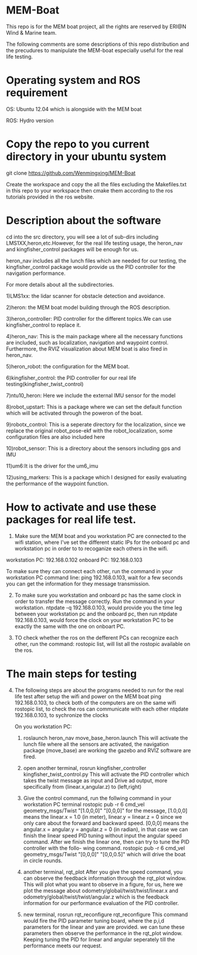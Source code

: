 # MEM-Boat
This repo is for the MEM boat project, all the rights are reserved by ERI@N Wind & Marine team.

The following comments are some descriptions of this repo distribution and the precudures to manipulate
the MEM-boat especially useful for the real life testing.

# Operating system and ROS requirement
OS: Ubuntu 12.04 which is alongside with the MEM boat

ROS: Hydro version

# Copy the repo to you current directory in your ubuntu system
git clone https://github.com/Wenmingxing/MEM-Boat

Create the workspace and copy the all the files excluding the Makefiles.txt in this repo to your workspace 
then cmake them according to the ros tutorials provided in the ros website.

# Description about the software
cd into the src directory, you will see a lot of sub-dirs including LMS1XX,heron,etc.However, for the real life
testing usage, the heron_nav and kingfisher_control packages will be enough for us.

heron_nav includes all the lunch files which are needed for our testing, the kingfisher_control package would provide 
us the PID controller for the navigation performance.

For more details about all the subdirectories.

1)LMS1xx: the lidar scanner for obstacle detection and avoidance.

2)heron: the MEM boat model building through the ROS description.

3)heron_controller: PID controller for the different topics.We can use kingfisher_control to replace it.

4)heron_nav: This is the main package where all the necessary functions are included, such as localization, navigation and 
waypoint control. Furthermore, the RVIZ visualization about MEM boat is also fired in heron_nav.

5)heron_robot: the configuration for the MEM boat.

6)kingfisher_control: the PID controller for our real life testing(kingfisher_twist_control)

7)ntu10_heron: Here we include the external IMU sensor for the model

8)robot_upstart: This is a package where we can set the default function which will be activated through the poweron of the boat.

9)robotx_control: This is a seperate directory for the localization, since we replace the original robot_pose-ekf with the robot_localization, some configuration files are also included here

10)robot_sensor: This is a directory about the sensors including gps and IMU

11)um6:It is the driver for the um6_imu 

12)using_markers: This is a package which I designed for easily evaluating the performance of the waypoint function.

# How to activate and use these packages for real life test.
1. Make sure the MEM boat and you workstation PC are connected to the wifi station, where I've set the different static IPs
for the onboard pc and workstation pc in order to to recoganize each others in the wifi.

workstation PC: 192.168.0.102
onboard PC: 192.168.0.103

To make sure they can connect each other, run the command in your workstation PC command line:
ping 192.168.0.103, wait for a few seconds you can get the information for they message transmission.

2. To make sure you workstation and onboard pc has the same clock in order to transfer the message correctly. Run the command 
in your workstation.
ntpdate -q 192.168.0.103, would provide you the time leg between your workstation pc and the onboard pc, then run 
ntpdate 192.168.0.103, would force the clock on your workstation PC to be exactly the same with the one on onboart PC.

3. TO check whether the ros on the defferent PCs can recognize each other, run the command:
rostopic list, will list all the rostopic available on the ros.

# The main steps for testing
4. The following steps are about the programs needed to run for the real life test after setup the wifi and power on the MEM boat
  ping 192.168.0.103, to check both of the computers are on the same wifi
  rostopic list, to check the ros can communicate with each other
  ntqdate 192.168.0.103, to sychronize the clocks
  
   
    On you workstation PC:
    1) roslaunch heron_nav move_base_heron.launch
    This will activate the lunch file where all the sensors are activated, the navigation package (move_base) are working
    the gazebo and RVIZ software are fired.
    
    2) open another terminal, rosrun kingfisher_controller kingfisher_twist_control.py
    This will activate the PID controller which takes the twist message as input and Drive ad output, more specifically
    from (linear.x,angular.z) to (left,right)
    
    3) Give the control command, run the follwing command in your workstation PC terminal
    rostopic pub -r 6 cmd_vel geometry_msgs/Twist "[1.0,0,0]" "[0,0,0]"
    for the message, [1.0,0,0] means the linear.x = 1.0 (in meter), linear.y = linear.z = 0 since we only care about the forward and
    backward speed.
    [0,0,0] means the angular.x = angular.y = angular.z = 0 (in radian), in that case we can finish the linear speed PID tuning without 
    input the angular speed command. After we finish the linear one, then can try to tune the PID controller with the follo-
    wing command.
    rostopic pub -r 6 cmd_vel geometry_msgs/Twist "[0,0,0]" "[0,0,0.5]" which will drive the boat in circle rounds.
    
    4) another terminal, rqt_plot
    After you give the speed command, you can observe the feedback information through the rqt_plot window.
    This will plot what you want to observe in a figure, for us, here we plot the message about 
    odometry/global/twist/twist/linear.x and odometry/global/twist/twist/angular.z which is the feedback information
    for our performance evaluation of the PID controller.
    
    5) new terminal, rosrun rqt_reconfigure rqt_reconfigure
    This command would fire the PID parameter tuning board, where the p,i,d parameters for the linear and yaw are provided.
    we can tune these parameters then observe the performance in the rqt_plot window.
    Keeping tuning the PID for linear and angular seperately till the performance meets our request.



